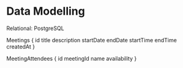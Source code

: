 # Data Modelling

Relational: PostgreSQL

Meetings {
  id
  title
  description
  startDate
  endDate
  startTime
  endTime
  createdAt
}

MeetingAttendees {
  id
  meetingId
  name
  availability
}